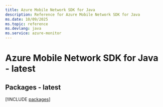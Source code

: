 ```yaml
---
title: Azure Mobile Network SDK for Java
description: Reference for Azure Mobile Network SDK for Java
ms.date: 10/09/2025
ms.topic: reference
ms.devlang: java
ms.service: azure-monitor
---
```

# Azure Mobile Network SDK for Java - latest
## Packages - latest
[!INCLUDE [packages](mobile-network-index.md)]